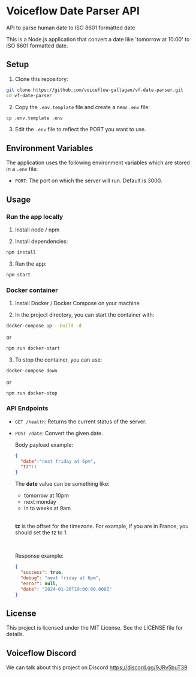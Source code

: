 # Voiceflow Date Parser API
API to parse human date to ISO 8601 formatted date

This is a Node.js application that convert a date like 'tomorrow at 10:00' to ISO 8601 formatted date.

## Setup

1. Clone this repository:

```bash
git clone https://github.com/voiceflow-gallagan/vf-date-parser.git
cd vf-date-parser
```

2. Copy the `.env.template` file and create a new `.env` file:

```bash
cp .env.template .env
```

3. Edit the `.env` file to reflect the PORT you want to use.

## Environment Variables

The application uses the following environment variables which are stored in a `.env` file:

- `PORT`: The port on which the server will run. Default is 3000.


## Usage

### Run the app locally

1. Install node / npm

2. Install dependencies:

```bash
npm install
```

3. Run the app:

```bash
npm start
```

### Docker container

1. Install Docker / Docker Compose on your machine

2. In the project directory, you can start the container with:

```bash
docker-compose up --build -d
```
or

```bash
npm run docker-start
```

3. To stop the container, you can use:

```bash
docker-compose down
```
or

```bash
npm run docker-stop
```


### API Endpoints

- `GET /health`: Returns the current status of the server.

- `POST /date`: Convert the given date.

  Body payload example:

    ```json
    {
      "date":"next friday at 6pm",
      "tz":1
    }
    ```

  The **date** value can be something like:
  - tomorrow at 10pm
  - next monday
  - in to weeks at 9am

  <br>

  **tz** is the offset for the timezone.
  For example, if you are in France, you should set the tz to 1.

  <br>

  Response example:

    ```json
    {
      "success": true,
      "debug": "next friday at 6pm",
      "error": null,
      "date": "2024-01-26T19:00:00.000Z"
    }
    ```

## License

This project is licensed under the MIT License. See the LICENSE file for details.

## Voiceflow Discord

We can talk about this project on Discord
https://discord.gg/9JRv5buT39
